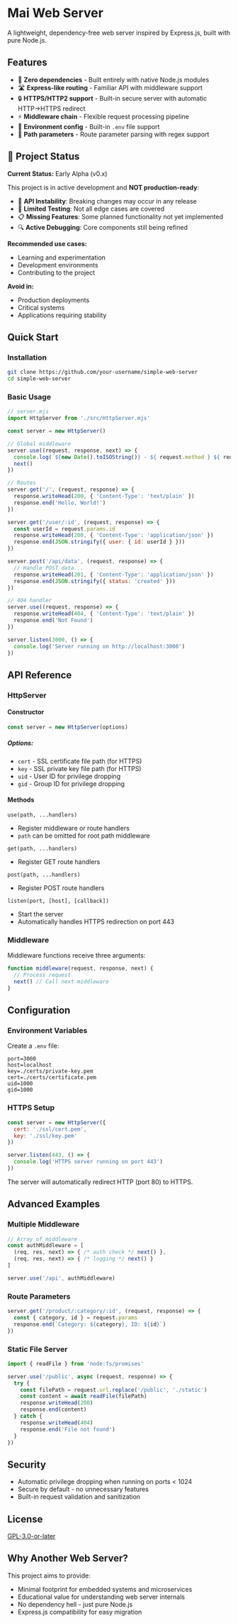 # Mai Web Server

A lightweight, dependency-free web server inspired by Express.js, built with pure Node.js.

## Features

- 🚀 **Zero dependencies** - Built entirely with native Node.js modules
- 🛣️ **Express-like routing** - Familiar API with middleware support
- 🔒 **HTTPS/HTTP2 support** - Built-in secure server with automatic HTTP→HTTPS redirect
- ⚡ **Middleware chain** - Flexible request processing pipeline
- 📁 **Environment config** - Built-in `.env` file support
- 🎯 **Path parameters** - Route parameter parsing with regex support

## 🚧 Project Status

**Current Status:** Early Alpha (v0.x)

This project is in active development and **NOT production-ready**:

- 🔄 **API Instability**: Breaking changes may occur in any release
- 🐛 **Limited Testing**: Not all edge cases are covered
- 📋 **Missing Features**: Some planned functionality not yet implemented  
- 🔍 **Active Debugging**: Core components still being refined

**Recommended use cases:**
- Learning and experimentation
- Development environments
- Contributing to the project

**Avoid in:**
- Production deployments
- Critical systems
- Applications requiring stability

## Quick Start

### Installation

```bash
git clone https://github.com/your-username/simple-web-server
cd simple-web-server
```

### Basic Usage

```javascript
// server.mjs
import HttpServer from './src/HttpServer.mjs'

const server = new HttpServer()

// Global middleware
server.use((request, response, next) => {
  console.log(`${new Date().toISOString()} - ${ request.method } ${ request.url }`)
  next()
})

// Routes
server.get('/', (request, response) => {
  response.writeHead(200, { 'Content-Type': 'text/plain' })
  response.end('Hello, World!')
})

server.get('/user/:id', (request, response) => {
  const userId = request.params.id
  response.writeHead(200, { 'Content-Type': 'application/json' })
  response.end(JSON.stringify({ user: { id: userId } }))
})

server.post('/api/data', (request, response) => {
  // Handle POST data...
  response.writeHead(201, { 'Content-Type': 'application/json' })
  response.end(JSON.stringify({ status: 'created' }))
})

// 404 handler
server.use((request, response) => {
  response.writeHead(404, { 'Content-Type': 'text/plain' })
  response.end('Not Found')
})

server.listen(3000, () => {
  console.log('Server running on http://localhost:3000')
})
```

## API Reference

### HttpServer

#### Constructor

```javascript
const server = new HttpServer(options)
```

##### Options:

* `cert` - SSL certificate file path (for HTTPS)
* `key` - SSL private key file path (for HTTPS)
* `uid` - User ID for privilege dropping
* `gid` - Group ID for privilege dropping

#### Methods

`use(path, ...handlers)`
* Register middleware or route handlers
* `path` can be omitted for root path middleware

`get(path, ...handlers)`
* Register GET route handlers

`post(path, ...handlers)`
* Register POST route handlers

`listen(port, [host], [callback])`
* Start the server
* Automatically handles HTTPS redirection on port 443

### Middleware

Middleware functions receive three arguments:

```javascript
function middleware(request, response, next) {
  // Process request
  next() // Call next middleware
}
```

## Configuration

### Environment Variables

Create a `.env` file:

```env
port=3000
host=localhost
key=./certs/private-key.pem
cert=./certs/certificate.pem
uid=1000
gid=1000
```

### HTTPS Setup

```javascript
const server = new HttpServer({
  cert: './ssl/cert.pem',
  key: './ssl/key.pem'
})

server.listen(443, () => {
  console.log('HTTPS server running on port 443')
})
```

The server will automatically redirect HTTP (port 80) to HTTPS.


## Advanced Examples

### Multiple Middleware

```javascript
// Array of middleware
const authMiddleware = [
  (req, res, next) => { /* auth check */ next() },
  (req, res, next) => { /* logging */ next() }
]

server.use('/api', authMiddleware)
```

### Route Parameters

```javascript
server.get('/product/:category/:id', (request, response) => {
  const { category, id } = request.params
  response.end(`Category: ${category}, ID: ${id}`)
})
```

### Static File Server

```javascript
import { readFile } from 'node:fs/promises'

server.use('/public', async (request, response) => {
  try {
    const filePath = request.url.replace('/public', './static')
    const content = await readFile(filePath)
    response.writeHead(200)
    response.end(content)
  } catch {
    response.writeHead(404)
    response.end('File not found')
  }
})
```

## Security

* Automatic privilege dropping when running on ports < 1024
* Secure by default - no unnecessary features
* Built-in request validation and sanitization

## License

[GPL-3.0-or-later](LICENSE)

## Why Another Web Server?

This project aims to provide:

* Minimal footprint for embedded systems and microservices
* Educational value for understanding web server internals
* No dependency hell - just pure Node.js
* Express.js compatibility for easy migration
